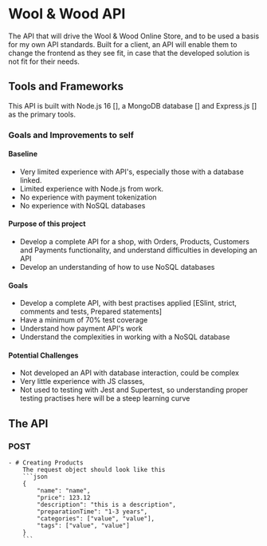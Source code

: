 # Wool & Wood API
The API that will drive the Wool &amp; Wood Online Store, and to be used a basis for my own API standards.
Built for a client, an API will enable them to change the frontend as they see fit, in case that the developed
solution is not fit for their needs.

## Tools and Frameworks
This API is built with Node.js 16 [], a MongoDB database [] and Express.js [] as the primary tools.

### Goals and Improvements to self
#### Baseline
- Very limited experience with API's, especially those with a database linked.
- Limited experience with Node.js from work.
- No experience with payment tokenization
- No experience with NoSQL databases

#### Purpose of this project
- Develop a complete API for a shop, with Orders, Products, Customers and Payments functionality, and understand
difficulties in developing an API
- Develop an understanding of how to use NoSQL databases

#### Goals
- Develop a complete API, with best practises applied [ESlint, strict, comments and tests, Prepared statements]
- Have a minimum of 70% test coverage
- Understand how payment API's work
- Understand the complexities in working with a NoSQL database

#### Potential Challenges
- Not developed an API with database interaction, could be complex
- Very little experience with JS classes,
- Not used to testing with Jest and Supertest, so understanding proper testing practises here will be a steep learning curve

## The API

### POST
    - # Creating Products
        The request object should look like this
        ```json
        {
            "name": "name",
            "price": 123.12
            "description": "this is a description",
            "preparationTime": "1-3 years",
            "categories": ["value", "value"],
            "tags": ["value", "value"]
        }
        ```
